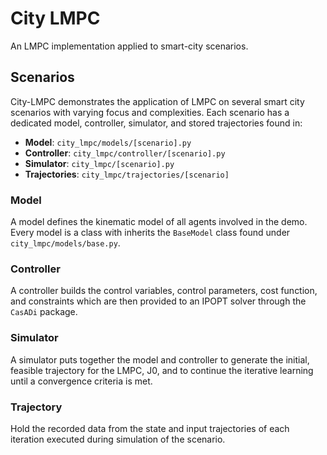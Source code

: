 # City LMPC

An LMPC implementation applied to smart-city scenarios.

## Scenarios

City-LMPC demonstrates the application of LMPC on several smart city scenarios with varying focus and complexities. Each scenario has a dedicated model, controller, simulator, and stored trajectories found in:

-   **Model**: `city_lmpc/models/[scenario].py`
-   **Controller**: `city_lmpc/controller/[scenario].py`
-   **Simulator**: `city_lmpc/[scenario].py`
-   **Trajectories**: `city_lmpc/trajectories/[scenario]`

### Model

A model defines the kinematic model of all agents involved in the demo. Every model is a class with inherits the `BaseModel` class found under `city_lmpc/models/base.py`.

### Controller

A controller builds the control variables, control parameters, cost function, and constraints which are then provided to an IPOPT solver through the `CasADi` package.

### Simulator

A simulator puts together the model and controller to generate the initial, feasible trajectory for the LMPC, J0, and to continue the iterative learning until a convergence criteria is met.

### Trajectory

Hold the recorded data from the state and input trajectories of each iteration executed during simulation of the scenario.
